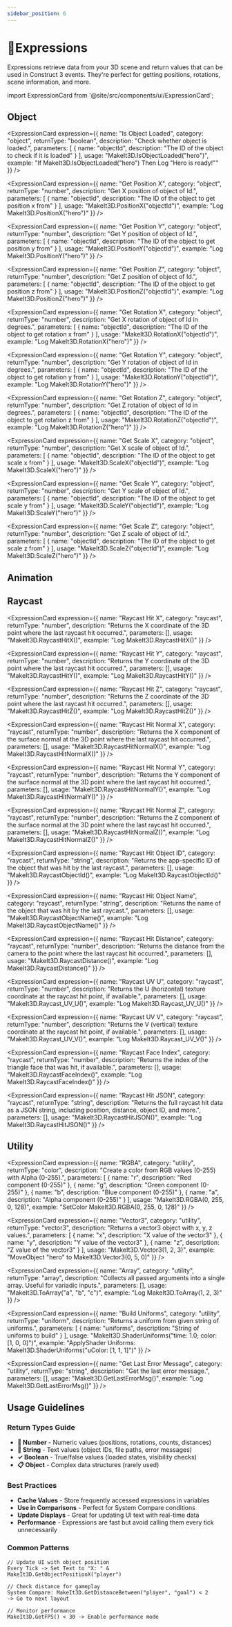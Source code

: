 ```yaml
---
sidebar_position: 6
---
```


# 🧮Expressions

Expressions retrieve data from your 3D scene and return values that can be used in Construct 3 events. They're perfect for getting positions, rotations, scene information, and more.

import ExpressionCard from '@site/src/components/ui/ExpressionCard';


## Object

<div className="expressionsGrid">

<ExpressionCard 
  expression={{
    name: "Is Object Loaded",
    category: "object",
    returnType: "boolean",
    description: "Check whether object is loaded.",
    parameters: [
      { name: "objectId", description: "The ID of the object to check if it is loaded" }
    ],
    usage: "MakeIt3D.IsObjectLoaded(\"hero\")",
    example: "If MakeIt3D.IsObjectLoaded(\"hero\") Then Log \"Hero is ready!\""
  }}
/>

  <ExpressionCard 
  expression={{
    name: "Get Position X",
    category: "object",
    returnType: "number",
    description: "Get X position of object of Id.",
    parameters: [
      { name: "objectId", description: "The ID of the object to get position x from" }
    ],
    usage: "MakeIt3D.PositionX(\"objectId\")",
    example: "Log MakeIt3D.PositionX(\"hero\")"
  }}
/>

<ExpressionCard 
  expression={{
    name: "Get Position Y",
    category: "object",
    returnType: "number",
    description: "Get Y position of object of Id.",
    parameters: [
      { name: "objectId", description: "The ID of the object to get position y from" }
    ],
    usage: "MakeIt3D.PositionY(\"objectId\")",
    example: "Log MakeIt3D.PositionY(\"hero\")"
  }}
/>

<ExpressionCard 
  expression={{
    name: "Get Position Z",
    category: "object",
    returnType: "number",
    description: "Get Z position of object of Id.",
    parameters: [
      { name: "objectId", description: "The ID of the object to get position z from" }
    ],
    usage: "MakeIt3D.PositionZ(\"objectId\")",
    example: "Log MakeIt3D.PositionZ(\"hero\")"
  }}
/>

<ExpressionCard 
  expression={{
    name: "Get Rotation X",
    category: "object",
    returnType: "number",
    description: "Get X rotation of object of Id in degrees.",
    parameters: [
      { name: "objectId", description: "The ID of the object to get rotation x from" }
    ],
    usage: "MakeIt3D.RotationX(\"objectId\")",
    example: "Log MakeIt3D.RotationX(\"hero\")"
  }}
/>

<ExpressionCard 
  expression={{
    name: "Get Rotation Y",
    category: "object",
    returnType: "number",
    description: "Get Y rotation of object of Id in degrees.",
    parameters: [
      { name: "objectId", description: "The ID of the object to get rotation y from" }
    ],
    usage: "MakeIt3D.RotationY(\"objectId\")",
    example: "Log MakeIt3D.RotationY(\"hero\")"
  }}
/>

<ExpressionCard 
  expression={{
    name: "Get Rotation Z",
    category: "object",
    returnType: "number",
    description: "Get Z rotation of object of Id in degrees.",
    parameters: [
      { name: "objectId", description: "The ID of the object to get rotation z from" }
    ],
    usage: "MakeIt3D.RotationZ(\"objectId\")",
    example: "Log MakeIt3D.RotationZ(\"hero\")"
  }}
/>

<ExpressionCard 
  expression={{
    name: "Get Scale X",
    category: "object",
    returnType: "number",
    description: "Get X scale of object of Id.",
    parameters: [
      { name: "objectId", description: "The ID of the object to get scale x from" }
    ],
    usage: "MakeIt3D.ScaleX(\"objectId\")",
    example: "Log MakeIt3D.ScaleX(\"hero\")"
  }}
/>

<ExpressionCard 
  expression={{
    name: "Get Scale Y",
    category: "object",
    returnType: "number",
    description: "Get Y scale of object of Id.",
    parameters: [
      { name: "objectId", description: "The ID of the object to get scale y from" }
    ],
    usage: "MakeIt3D.ScaleY(\"objectId\")",
    example: "Log MakeIt3D.ScaleY(\"hero\")"
  }}
/>

<ExpressionCard 
  expression={{
    name: "Get Scale Z",
    category: "object",
    returnType: "number",
    description: "Get Z scale of object of Id.",
    parameters: [
      { name: "objectId", description: "The ID of the object to get scale z from" }
    ],
    usage: "MakeIt3D.ScaleZ(\"objectId\")",
    example: "Log MakeIt3D.ScaleZ(\"hero\")"
  }}
/>

</div>

## Animation
<div className="expressionsGrid">
  <ExpressionCard 
    expression={{
      name: "Get Object Animations",
      category: "animation",
      returnType: "string",
      description: "Returns all animations of object if it has any",
      parameters: [
        { name: "objectId", description: "Unique identifier of the object to get animations" }
      ],
      usage: "MakeIt3D.GetObjectAnimationsArray(\"Id\")",
      example: "Log MakeIt3D.GetObjectAnimationsArray(\"hero\")"
    }}
  />
  <ExpressionCard 
  expression={{
    name: "Get Object Animation Count",
    category: "animation",
    returnType: "number",
    description: "Returns the number of animations associated with a given object.",
    parameters: [
      { name: "objectId", description: "The ID of the object to get animation count from" }
    ],
    usage: "MakeIt3D.GetObjectAnimationCount(\"Id\")",
    example: "Log MakeIt3D.GetObjectAnimationCount(\"hero\")"
  }}
/>
<ExpressionCard 
  expression={{
    name: "Get Object Animation Duration",
    category: "animation",
    returnType: "number",
    description: "Returns the duration of the specified animation from an object.",
    parameters: [
      { name: "objectId", description: "The ID of the object to get animation from" },
      { name: "animationName_Index", description: "Animation name or index to retrieve duration" }
    ],
    usage: "MakeIt3D.GetObjectAnimationDuration(\"Id\", 0)",
    example: "Log MakeIt3D.GetObjectAnimationDuration(\"hero\", \"Idle\")"
  }}
/>
<ExpressionCard 
  expression={{
    name: "Get Current Animation Name",
    category: "animation",
    returnType: "string",
    description: "Returns the name of the current animation in a foreach loop context.",
    parameters: [],
    usage: "MakeIt3D.GetCurrentAnimationName()",
    example: "Log MakeIt3D.GetCurrentAnimationName()"
  }}
/>
<ExpressionCard 
  expression={{
    name: "Get Current Animation Duration",
    category: "animation",
    returnType: "number",
    description: "Returns the duration of the current animation in a foreach loop context.",
    parameters: [],
    usage: "MakeIt3D.GetCurrentAnimationDuration()",
    example: "Log MakeIt3D.GetCurrentAnimationDuration()"
  }}
/>

  </div>

## Raycast

<ExpressionCard 
  expression={{
    name: "Raycast Hit X",
    category: "raycast",
    returnType: "number",
    description: "Returns the X coordinate of the 3D point where the last raycast hit occurred.",
    parameters: [],
    usage: "MakeIt3D.RaycastHitX()",
    example: "Log MakeIt3D.RaycastHitX()"
  }}
/>

<ExpressionCard 
  expression={{
    name: "Raycast Hit Y",
    category: "raycast",
    returnType: "number",
    description: "Returns the Y coordinate of the 3D point where the last raycast hit occurred.",
    parameters: [],
    usage: "MakeIt3D.RaycastHitY()",
    example: "Log MakeIt3D.RaycastHitY()"
  }}
/>

<ExpressionCard 
  expression={{
    name: "Raycast Hit Z",
    category: "raycast",
    returnType: "number",
    description: "Returns the Z coordinate of the 3D point where the last raycast hit occurred.",
    parameters: [],
    usage: "MakeIt3D.RaycastHitZ()",
    example: "Log MakeIt3D.RaycastHitZ()"
  }}
/>

<ExpressionCard 
  expression={{
    name: "Raycast Hit Normal X",
    category: "raycast",
    returnType: "number",
    description: "Returns the X component of the surface normal at the 3D point where the last raycast hit occurred.",
    parameters: [],
    usage: "MakeIt3D.RaycastHitNormalX()",
    example: "Log MakeIt3D.RaycastHitNormalX()"
  }}
/>

<ExpressionCard 
  expression={{
    name: "Raycast Hit Normal Y",
    category: "raycast",
    returnType: "number",
    description: "Returns the Y component of the surface normal at the 3D point where the last raycast hit occurred.",
    parameters: [],
    usage: "MakeIt3D.RaycastHitNormalY()",
    example: "Log MakeIt3D.RaycastHitNormalY()"
  }}
/>

<ExpressionCard 
  expression={{
    name: "Raycast Hit Normal Z",
    category: "raycast",
    returnType: "number",
    description: "Returns the Z component of the surface normal at the 3D point where the last raycast hit occurred.",
    parameters: [],
    usage: "MakeIt3D.RaycastHitNormalZ()",
    example: "Log MakeIt3D.RaycastHitNormalZ()"
  }}
/>

<ExpressionCard 
  expression={{
    name: "Raycast Hit Object ID",
    category: "raycast",
    returnType: "string",
    description: "Returns the app-specific ID of the object that was hit by the last raycast.",
    parameters: [],
    usage: "MakeIt3D.RaycastObjectId()",
    example: "Log MakeIt3D.RaycastObjectId()"
  }}
/>

<ExpressionCard 
  expression={{
    name: "Raycast Hit Object Name",
    category: "raycast",
    returnType: "string",
    description: "Returns the name of the object that was hit by the last raycast.",
    parameters: [],
    usage: "MakeIt3D.RaycastObjectName()",
    example: "Log MakeIt3D.RaycastObjectName()"
  }}
/>

<ExpressionCard 
  expression={{
    name: "Raycast Hit Distance",
    category: "raycast",
    returnType: "number",
    description: "Returns the distance from the camera to the point where the last raycast hit occurred.",
    parameters: [],
    usage: "MakeIt3D.RaycastDistance()",
    example: "Log MakeIt3D.RaycastDistance()"
  }}
/>

<ExpressionCard 
  expression={{
    name: "Raycast UV U",
    category: "raycast",
    returnType: "number",
    description: "Returns the U (horizontal) texture coordinate at the raycast hit point, if available.",
    parameters: [],
    usage: "MakeIt3D.Raycast_UV_U()",
    example: "Log MakeIt3D.Raycast_UV_U()"
  }}
/>

<ExpressionCard 
  expression={{
    name: "Raycast UV V",
    category: "raycast",
    returnType: "number",
    description: "Returns the V (vertical) texture coordinate at the raycast hit point, if available.",
    parameters: [],
    usage: "MakeIt3D.Raycast_UV_V()",
    example: "Log MakeIt3D.Raycast_UV_V()"
  }}
/>

<ExpressionCard 
  expression={{
    name: "Raycast Face Index",
    category: "raycast",
    returnType: "number",
    description: "Returns the index of the triangle face that was hit, if available.",
    parameters: [],
    usage: "MakeIt3D.RaycastFaceIndex()",
    example: "Log MakeIt3D.RaycastFaceIndex()"
  }}
/>

<ExpressionCard 
  expression={{
    name: "Raycast Hit JSON",
    category: "raycast",
    returnType: "string",
    description: "Returns the full raycast hit data as a JSON string, including position, distance, object ID, and more.",
    parameters: [],
    usage: "MakeIt3D.RaycastHitJSON()",
    example: "Log MakeIt3D.RaycastHitJSON()"
  }}
/>



## Utility
<div className="expressionsGrid">
<ExpressionCard 
  expression={{
    name: "RGB",
    category: "utility",
    returnType: "color",
    description: "Create a color from RGB values (0-255).",
    parameters: [
      { name: "r", description: "Red component (0-255)" },
      { name: "g", description: "Green component (0-255)" },
      { name: "b", description: "Blue component (0-255)" }
    ],
    usage: "MakeIt3D.RGB(255, 0, 0)",
    example: "SetColor MakeIt3D.RGB(255, 100, 50)"
  }}
/>

<ExpressionCard 
  expression={{
    name: "RGBA",
    category: "utility",
    returnType: "color",
    description: "Create a color from RGB values (0-255) with Alpha (0-255).",
    parameters: [
      { name: "r", description: "Red component (0-255)" },
      { name: "g", description: "Green component (0-255)" },
      { name: "b", description: "Blue component (0-255)" },
      { name: "a", description: "Alpha component (0-255)" }
    ],
    usage: "MakeIt3D.RGBA(0, 255, 0, 128)",
    example: "SetColor MakeIt3D.RGBA(0, 255, 0, 128)"
  }}
/>

<ExpressionCard 
  expression={{
    name: "Vector3",
    category: "utility",
    returnType: "vector3",
    description: "Returns a vector3 object with x, y, z values.",
    parameters: [
      { name: "x", description: "X value of the vector3" },
      { name: "y", description: "Y value of the vector3" },
      { name: "z", description: "Z value of the vector3" }
    ],
    usage: "MakeIt3D.Vector3(1, 2, 3)",
    example: "MoveObject \"hero\" to MakeIt3D.Vector3(0, 5, 0)"
  }}
/>

<ExpressionCard 
  expression={{
    name: "Array",
    category: "utility",
    returnType: "array",
    description: "Collects all passed arguments into a single array. Useful for variadic inputs.",
    parameters: [],
    usage: "MakeIt3D.ToArray(\"a\", \"b\", \"c\")",
    example: "Log MakeIt3D.ToArray(1, 2, 3)"
  }}
/>

<ExpressionCard 
  expression={{
    name: "Build Uniforms",
    category: "utility",
    returnType: "uniform",
    description: "Returns a uniform from given string of uniforms.",
    parameters: [
      { name: "uniforms", description: "String of uniforms to build" }
    ],
    usage: "MakeIt3D.ShaderUniforms(\"time: 1.0; color: [1, 0, 0]\")",
    example: "ApplyShader Uniforms: MakeIt3D.ShaderUniforms(\"uColor: [1, 1, 1]\")"
  }}
/>

<ExpressionCard 
  expression={{
    name: "Get Last Error Message",
    category: "utility",
    returnType: "string",
    description: "Get the last error message.",
    parameters: [],
    usage: "MakeIt3D.GetLastErrorMsg()",
    example: "Log MakeIt3D.GetLastErrorMsg()"
  }}
/>


</div>


## Usage Guidelines

### **Return Types Guide**
- **🔢 Number** - Numeric values (positions, rotations, counts, distances)
- **📝 String** - Text values (object IDs, file paths, error messages)  
- **✓ Boolean** - True/false values (loaded states, visibility checks)
- **📋 Object** - Complex data structures (rarely used)

### **Best Practices**
- **Cache Values** - Store frequently accessed expressions in variables
- **Use in Comparisons** - Perfect for System Compare conditions
- **Update Displays** - Great for updating UI text with real-time data
- **Performance** - Expressions are fast but avoid calling them every tick unnecessarily

### **Common Patterns**
```
// Update UI with object position
Every Tick -> Set Text to "X: " & MakeIt3D.GetObjectPositionX("player")

// Check distance for gameplay
System Compare: MakeIt3D.GetDistanceBetween("player", "goal") < 2
-> Go to next layout

// Monitor performance
MakeIt3D.GetFPS() < 30 -> Enable performance mode
```